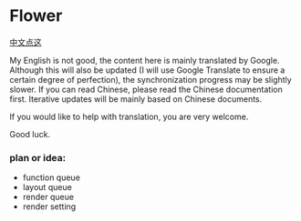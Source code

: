 # Flower

[中文点这](https://github.com/Misaka15535/flower/blob/master/README_zh_cn.md)

My English is not good, the content here is mainly translated by Google.
Although this will also be updated (I will use Google Translate to ensure a certain degree of perfection), the synchronization progress may be slightly slower.
If you can read Chinese, please read the Chinese documentation first.
Iterative updates will be mainly based on Chinese documents.

If you would like to help with translation, you are very welcome.

Good luck.

### plan or idea:

- function queue
- layout queue
- render queue
- render setting